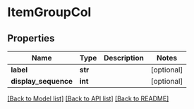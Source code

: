 # ItemGroupCol

## Properties
Name | Type | Description | Notes
------------ | ------------- | ------------- | -------------
**label** | **str** |  | [optional] 
**display_sequence** | **int** |  | [optional] 

[[Back to Model list]](../README.md#documentation-for-models) [[Back to API list]](../README.md#documentation-for-api-endpoints) [[Back to README]](../README.md)


